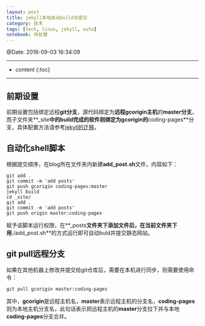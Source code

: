 ```yaml
---
layout: post
title: jekyll本地自动build与提交
category: 技术
tags: [tech, linux, jekyll, auto]
notebook: 待处理
---
```


@Date: 2016-09-03 16:34:09

--------

* content
{:toc}

---------

## 前期设置

前期设置包括绑定远程**git分支**，源代码绑定为**远程gcorigin主机**的**master分支**，而子文件夹**_site**中的build完成的软件则绑定为gcorigin的**coding-pages**分支，具体配置方法请参考[jekyll的迁移](http://nightest.coding.me/2016-09-02-jekyll/)。

## 自动化shell脚本

根据提交顺序，在blog所在文件夹内新建**add_post.sh**文件，内容如下：

```
git add .
git commit -m 'add posts'
git push gcorigin coding-pages:master
jekyll build
cd _site/
git add .
git commit -m 'add posts'
git push origin master:coding-pages
```

赋予该脚本运行权限，在**_posts**文件夹下添加文件后，在当前文件夹下用**./add_post.sh**的方式运行即可自动buld并提交静态网站。

## git pull远程分支

如果在其他机器上修改并提交给git仓库后，需要在本机进行同步，则需要使用命令：

    git pull gcorigin master:coding-pages

其中，**gcorigin**是远程主机名，**master**表示远程主机的分支名，**coding-pages**则为本地主机分支名，此句话表示把远程主机的**master**分支拉下并与本地**coding-pages**分支合并。
